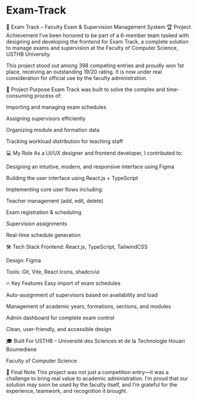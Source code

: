 # Exam-Track
📘 Exam Track – Faculty Exam & Supervision Management System
🏆 Project Achievement
I’ve been honored to be part of a 6-member team tasked with designing and developing the frontend for Exam Track, a complete solution to manage exams and supervision at the Faculty of Computer Science, USTHB University.

This project stood out among 398 competing entries and proudly won 1st place, receiving an outstanding 19/20 rating. It is now under real consideration for official use by the faculty administration.

🎯 Project Purpose
Exam Track was built to solve the complex and time-consuming process of:

Importing and managing exam schedules

Assigning supervisors efficiently

Organizing module and formation data

Tracking workload distribution for teaching staff

💻 My Role
As a UI/UX designer and frontend developer, I contributed to:

Designing an intuitive, modern, and responsive interface using Figma

Building the user interface using React.js + TypeScript

Implementing core user flows including:

Teacher management (add, edit, delete)

Exam registration & scheduling

Supervision assignments

Real-time schedule generation

🛠️ Tech Stack
Frontend: React.js, TypeScript, TailwindCSS

Design: Figma

Tools: Git, Vite, React Icons, shadcn/ui

🔥 Key Features
Easy import of exam schedules

Auto-assignment of supervisors based on availability and load

Management of academic years, formations, sections, and modules

Admin dashboard for complete exam control

Clean, user-friendly, and accessible design

🎓 Built For
USTHB – Université des Sciences et de la Technologie Houari Boumediene

Faculty of Computer Science

💬 Final Note
This project was not just a competition entry—it was a challenge to bring real value to academic administration. I’m proud that our solution may soon be used by the faculty itself, and I’m grateful for the experience, teamwork, and recognition it brought.
